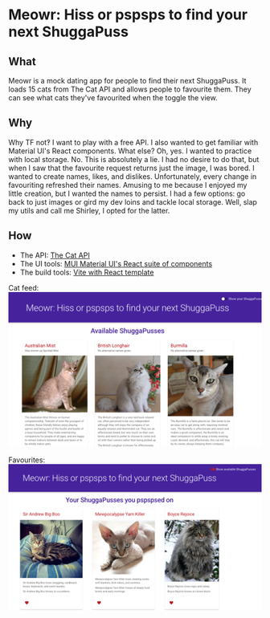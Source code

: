 # Meowr: Hiss or pspsps to find your next ShuggaPuss

## What

Meowr is a mock dating app for people to find their next ShuggaPuss. It loads 15 cats from The Cat API and allows people to favourite them. They can see what cats they've favourited when the toggle the view. 

## Why

Why TF not‽ I want to play with a free API. I also wanted to get familiar with Material UI's React components. What else? Oh, yes. I wanted to practice with local storage. No. This is absolutely a lie. I had no desire to do that, but when I saw that the favourite request returns just the image, I was bored. I wanted to create names, likes, and dislikes. Unfortunately, every change in favouriting refreshed their names. Amusing to me because I enjoyed my little creation, but I wanted the names to persist. I had a few options: go back to just images or gird my dev loins and tackle local storage. Well, slap my utils and call me Shirley, I opted for the latter. 

## How
- The API:  [The Cat API ](https://thecatapi.com/)
- The UI tools: [MUI Material UI's React suite of components](https://mui.com/)
- The build tools: [Vite with React template](https://vite.dev/)

Cat feed:
![Catfeed](assets/catfeed.png)

Favourites:
![Favourited Cats](assets/fav.png)
